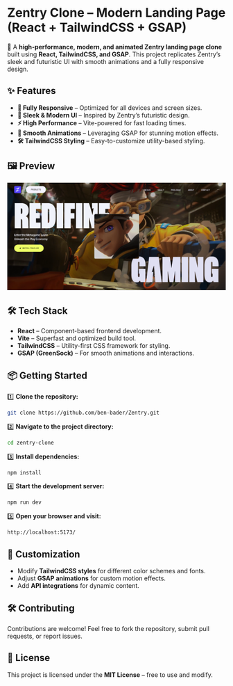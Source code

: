 # **Zentry Clone – Modern Landing Page (React + TailwindCSS + GSAP)**  


🚀 A **high-performance, modern, and animated Zentry landing page clone** built using **React, TailwindCSS, and GSAP**. This project replicates Zentry’s sleek and futuristic UI with smooth animations and a fully responsive design.  

## ✨ **Features**  

- **📱 Fully Responsive** – Optimized for all devices and screen sizes.  
- **🎨 Sleek & Modern UI** – Inspired by Zentry’s futuristic design.  
- **⚡ High Performance** – Vite-powered for fast loading times.  
- **🎥 Smooth Animations** – Leveraging GSAP for stunning motion effects.  
- **🛠 TailwindCSS Styling** – Easy-to-customize utility-based styling.  


## 🖼️ **Preview**  
![Preview Image](public/img/Preview.png) 

## 🛠 **Tech Stack**  

- **React** – Component-based frontend development.  
- **Vite** – Superfast and optimized build tool.  
- **TailwindCSS** – Utility-first CSS framework for styling.  
- **GSAP (GreenSock)** – For smooth animations and interactions.  

## 📦 **Getting Started**  

1️⃣ **Clone the repository:**  
```sh
git clone https://github.com/ben-bader/Zentry.git
```  

2️⃣ **Navigate to the project directory:**  
```sh
cd zentry-clone
```  

3️⃣ **Install dependencies:**  
```sh
npm install
```  

4️⃣ **Start the development server:**  
```sh
npm run dev
```  

5️⃣ **Open your browser and visit:**  
```sh
http://localhost:5173/
```  

## 🎨 **Customization**  

- Modify **TailwindCSS styles** for different color schemes and fonts.  
- Adjust **GSAP animations** for custom motion effects.  
- Add **API integrations** for dynamic content.  

## 🛠 **Contributing**  

Contributions are welcome! Feel free to fork the repository, submit pull requests, or report issues.  

## 📜 **License**  

This project is licensed under the **MIT License** – free to use and modify.  

